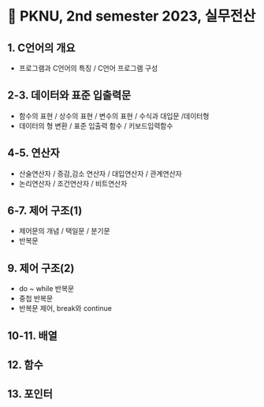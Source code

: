 # 🏫 PKNU, 2nd semester 2023, 실무전산

## 1. C언어의 개요

- 프로그램과 C언어의 특징 / C언어 프로그램 구성

## 2-3. 데이터와 표준 입출력문

- 함수의 표현 / 상수의 표현 / 변수의 표현 / 수식과 대입문 /데이터형
- 데이터의 형 변환 / 표준 입출력 함수 / 키보드입력함수

## 4-5. 연산자

- 산술연산자 / 증감,감소 연산자 / 대입연산자 / 관계연산자
- 논리연산자 / 조건연산자 / 비트연산자

## 6-7. 제어 구조(1)
- 제어문의 개념 / 택일문 / 분기문
- 반복문

## 9. 제어 구조(2)
- do ~ while 반복문
- 중첩 반복문
- 반복문 제어, break와 continue

## 10-11. 배열

## 12. 함수

## 13. 포인터
